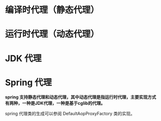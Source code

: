 # 编译时代理（静态代理）
# 运行时代理（动态代理）
# JDK 代理
# Spring 代理


**spring 支持静态代理和动态代理，其中动态代理是指运行时代理，主要实现方式有两种，一种是JDK代理，一种是基于cglib的代理。**

spring 代理类的生成可以参阅 DefaultAopProxyFactory 类的实现。